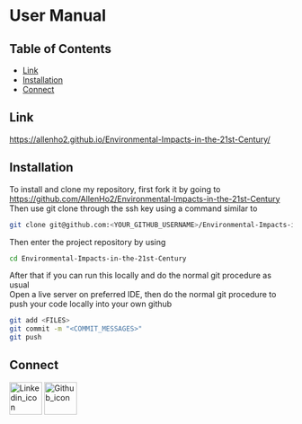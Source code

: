 # User Manual

## Table of Contents

- [Link](#link)
- [Installation](#installation)
- [Connect](#connect)



## Link
<a href="https://allenho2.github.io/Environmental-Impacts-in-the-21st-Century/">https://allenho2.github.io/Environmental-Impacts-in-the-21st-Century/</a>

## Installation
To install and clone my repository, first fork it by going to <a href="https://github.com/AllenHo2/Environmental-Impacts-in-the-21st-Century">https://github.com/AllenHo2/Environmental-Impacts-in-the-21st-Century</a>
</br>
Then use git clone through the ssh key using a command similar to 
```bash
git clone git@github.com:<YOUR_GITHUB_USERNAME>/Environmental-Impacts-in-the-21st-Century.git
```
Then enter the project repository by using
```bash
cd Environmental-Impacts-in-the-21st-Century
```
After that if you can run this locally and do the normal git procedure as usual
<br/>
Open a live server on preferred IDE, then do the normal git procedure to push your code locally into your own github 
```bash
git add <FILES>
git commit -m "<COMMIT_MESSAGES>"
git push
```

## Connect
<a href="https://www.linkedin.com/in/allen-ho-b67a6725b/"><img width="58" alt="Linkedin_icon" src="https://github.com/AllenHo2/project02-Elevator/assets/112123839/38209676-0df8-4cdf-a99e-e172deb63854" href="https://www.linkedin.com/in/allen-ho-b67a6725b/"></img></a>
<a href="https://github.com/AllenHo2"> <img width="58" alt="Github_icon" src="https://github.com/AllenHo2/project02-Elevator/assets/112123839/e56b00ce-0fb2-4ee1-bde1-2aec3c393ecd" href="https://github.com/AllenHo2"></img></a>
